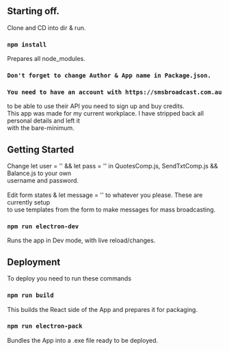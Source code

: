 ## Starting off.

Clone and CD into dir & run.

### `npm install`

Prepares all node_modules.<br>

### `Don't forget to change Author & App name in Package.json.`

### `You need to have an account with https://smsbroadcast.com.au`
to be able to use their API you need to sign up and buy credits.<br>
This app was made for my current workplace. I have stripped back all personal details and left it<br>
with the bare-minimum.

## Getting Started

Change let user = '' && let pass = '' in QuotesComp.js, SendTxtComp.js && Balance.js to your own<br>
username and password. <br>
<br>
Edit form states & let message = '' to whatever you please. These are currently setup <br>
to use templates from the form to make messages for mass broadcasting.<br>


### `npm run electron-dev`

Runs the app in Dev mode, with live reload/changes.


## Deployment

To deploy you need to run these commands<br>

### `npm run build`
This builds the React side of the App and prepares it for packaging.<br>

### `npm run electron-pack`
Bundles the App into a .exe file ready to be deployed. 
